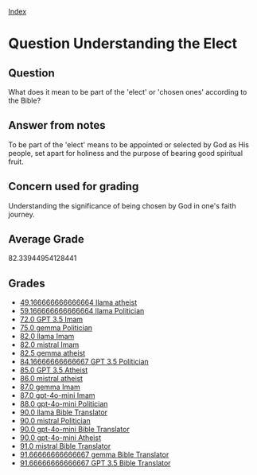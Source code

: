 
[Index](../../index.md)
# Question Understanding the Elect
## Question
What does it mean to be part of the 'elect' or 'chosen ones' according to the Bible?

## Answer from notes
To be part of the 'elect' means to be appointed or selected by God as His people, set apart for holiness and the purpose of bearing good spiritual fruit.

## Concern used for grading
Understanding the significance of being chosen by God in one's faith journey.

## Average Grade
82.33944954128441

## Grades
 * [49.166666666666664 llama atheist](../answers/llama_atheist/Understanding_the_Elect.md)
 * [59.166666666666664 llama Politician](../answers/llama_Politician/Understanding_the_Elect.md)
 * [72.0 GPT 3.5 Imam](../answers/GPT_3.5_Imam/Understanding_the_Elect.md)
 * [75.0 gemma Politician](../answers/gemma_Politician/Understanding_the_Elect.md)
 * [82.0 llama Imam](../answers/llama_Imam/Understanding_the_Elect.md)
 * [82.0 mistral Imam](../answers/mistral_Imam/Understanding_the_Elect.md)
 * [82.5 gemma atheist](../answers/gemma_atheist/Understanding_the_Elect.md)
 * [84.16666666666667 GPT 3.5 Politician](../answers/GPT_3.5_Politician/Understanding_the_Elect.md)
 * [85.0 GPT 3.5 Atheist](../answers/GPT_3.5_Atheist/Understanding_the_Elect.md)
 * [86.0 mistral atheist](../answers/mistral_atheist/Understanding_the_Elect.md)
 * [87.0 gemma Imam](../answers/gemma_Imam/Understanding_the_Elect.md)
 * [87.0 gpt-4o-mini Imam](../answers/gpt-4o-mini_Imam/Understanding_the_Elect.md)
 * [88.0 gpt-4o-mini Politician](../answers/gpt-4o-mini_Politician/Understanding_the_Elect.md)
 * [90.0 llama Bible Translator](../answers/llama_Bible_Translator/Understanding_the_Elect.md)
 * [90.0 mistral Politician](../answers/mistral_Politician/Understanding_the_Elect.md)
 * [90.0 gpt-4o-mini Bible Translator](../answers/gpt-4o-mini_Bible_Translator/Understanding_the_Elect.md)
 * [90.0 gpt-4o-mini Atheist](../answers/gpt-4o-mini_Atheist/Understanding_the_Elect.md)
 * [91.0 mistral Bible Translator](../answers/mistral_Bible_Translator/Understanding_the_Elect.md)
 * [91.66666666666667 gemma Bible Translator](../answers/gemma_Bible_Translator/Understanding_the_Elect.md)
 * [91.66666666666667 GPT 3.5 Bible Translator](../answers/GPT_3.5_Bible_Translator/Understanding_the_Elect.md)

